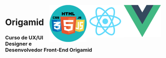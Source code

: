 <img src="vue.png" align="right" width="120">
<img src="react.png" align="right" width="120">
<img src="front-end.png" align="right" width="120">

# Origamid

<h3>Curso de UX/UI Designer e Desenvolvedor Front-End Origamid</h3>
<br>

